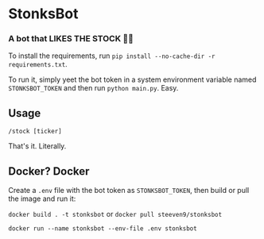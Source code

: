 # StonksBot

### A bot that LIKES THE STOCK 🚀🚀

To install the requirements, run `pip install --no-cache-dir -r requirements.txt`.

To run it, simply yeet the bot token in a system environment variable named `STONKSBOT_TOKEN` and then run `python main.py`. Easy.

## Usage

`/stock [ticker]`

That's it. Literally.

## Docker? Docker

Create a `.env` file with the bot token as `STONKSBOT_TOKEN`, then build or pull the image and run it:

`docker build . -t stonksbot` or `docker pull steeven9/stonksbot`

`docker run --name stonksbot --env-file .env stonksbot`
